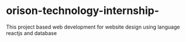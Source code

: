# orison-technology-internship-
This project based web development for website design using language reactjs and database
